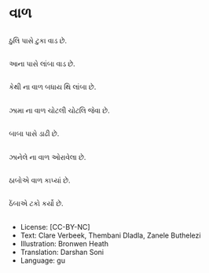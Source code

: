 # વાળ

##
ઠુલિ પાસે ટુકા વાડ છે.

##
આના પાસે લાંબા વાડ છે.

##
કેથી ના વાળ બધાય થિ લાંબા છે.

##
ઝામા ના વાળ ચોટલી ચોટલિ જેવા છે.

##
બાબા પાસે ડાઢી છે.

##
ઝાનેલે ના વાળ ઓરાવેલા છે.

##
ઠાબોએ વાળ કાપ્યાં છે.

##
ઠેંબાએ ટકો કર્યો છે.

##
* License: [CC-BY-NC]
* Text: Clare Verbeek, Thembani Dladla, Zanele Buthelezi
* Illustration: Bronwen Heath
* Translation: Darshan Soni
* Language: gu
